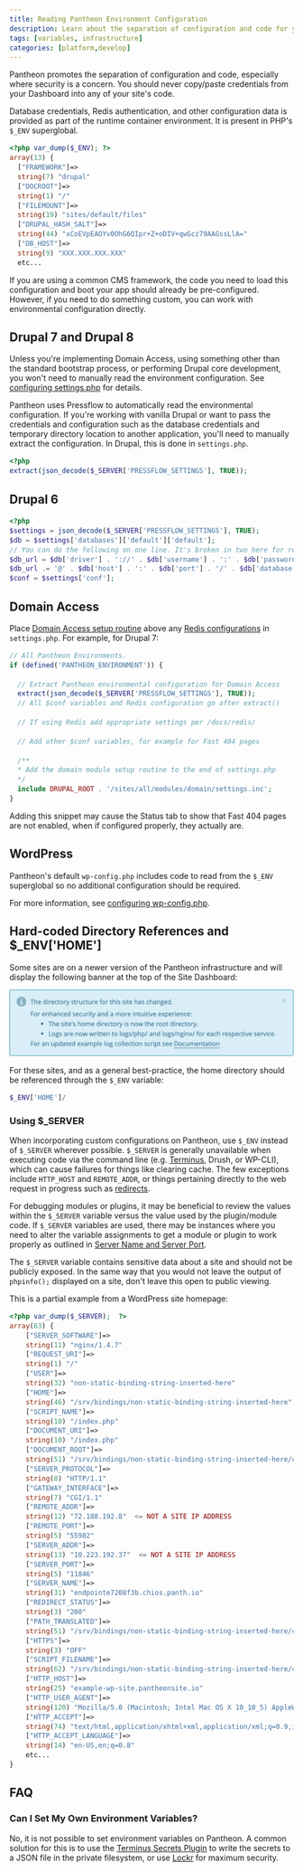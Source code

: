 ```yaml
---
title: Reading Pantheon Environment Configuration
description: Learn about the separation of configuration and code for your Drupal or WordPress site within the Pantheon's runtime container environment.
tags: [variables, infrastructure]
categories: [platform,develop]
---
```


Pantheon promotes the separation of configuration and code, especially where security is a concern. You should never copy/paste credentials from your Dashboard into any of your site's code.

Database credentials, Redis authentication, and other configuration data is provided as part of the runtime container environment. It is present in PHP's `$_ENV` superglobal.

```php
<?php var_dump($_ENV); ?>
array(13) {
  ["FRAMEWORK"]=>
  string(7) "drupal"
  ["DOCROOT"]=>
  string(1) "/"
  ["FILEMOUNT"]=>
  string(19) "sites/default/files"
  ["DRUPAL_HASH_SALT"]=>
  string(44) "xCoEVpEAOYv0OhG6QIpr+Z+oDIV+qwGcz79AAGssLlA="
  ["DB_HOST"]=>
  string(9) "XXX.XXX.XXX.XXX"
  etc...
```

If you are using a common CMS framework, the code you need to load this configuration and boot your app should already be pre-configured. However, if you need to do something custom, you can work with environmental configuration directly.

## Drupal 7 and Drupal 8

<Alert title="Warning" type="danger">

Unless you're implementing Domain Access, using something other than the standard bootstrap process, or performing Drupal core development, you won't need to manually read the environment configuration. See [configuring settings.php](/settings-php) for details.

</Alert>

Pantheon uses Pressflow to automatically read the environmental configuration. If you're working with vanilla Drupal or want to pass the credentials and configuration such as the database credentials and temporary directory location to another application, you'll need to manually extract the configuration. In Drupal, this is done in `settings.php`.

```php
<?php
extract(json_decode($_SERVER['PRESSFLOW_SETTINGS'], TRUE));
```

## Drupal 6

```php
<?php
$settings = json_decode($_SERVER['PRESSFLOW_SETTINGS'], TRUE);
$db = $settings['databases']['default']['default'];
// You can do the following on one line. It's broken in two here for readability.
$db_url = $db['driver'] . '://' . $db['username'] . ':' . $db['password'];
$db_url .= '@' . $db['host'] . ':' . $db['port'] . '/' . $db['database'];
$conf = $settings['conf'];
```

## Domain Access

Place [Domain Access setup routine](https://www.drupal.org/node/1096962) above any [Redis configurations](/redis/#enable-redis) in `settings.php`. For example, for Drupal 7:

```php
// All Pantheon Environments.
if (defined('PANTHEON_ENVIRONMENT')) {

  // Extract Pantheon environmental configuration for Domain Access
  extract(json_decode($_SERVER['PRESSFLOW_SETTINGS'], TRUE));
  // All $conf variables and Redis configuration go after extract()

  // If using Redis add appropriate settings per /docs/redis/

  // Add other $conf variables, for example for Fast 404 pages

  /**
  * Add the domain module setup routine to the end of settings.php
  */
  include DRUPAL_ROOT . '/sites/all/modules/domain/settings.inc';
}
```

<Alert title="Note" type="info">

Adding this snippet may cause the Status tab to show that Fast 404 pages are not enabled, when if configured properly, they actually are.

</Alert>

## WordPress

Pantheon's default `wp-config.php` includes code to read from the `$_ENV` superglobal so no additional configuration should be required.

For more information, see [configuring wp-config.php](/wp-config-php).

## Hard-coded Directory References and $_ENV\['HOME']

Some sites are on a newer version of the Pantheon infrastructure and will display the following banner at the top of the Site Dashboard:

![Alert on Site Dashboards that are on new infrastructure explains that the site's home directory is now the root directory.](../images/dashboard/directory-structure-changed.png)

For these sites, and as a general best-practice, the home directory should be referenced through the `$_ENV` variable:

```php
$_ENV['HOME']/
```

### Using $_SERVER

When incorporating custom configurations on Pantheon, use `$_ENV` instead of `$_SERVER` wherever possible. `$_SERVER` is generally unavailable when executing code via the command line (e.g. [Terminus](/terminus), Drush, or WP-CLI), which can cause failures for things like clearing cache. The few exceptions include `HTTP_HOST` and `REMOTE_ADDR`, or things pertaining directly to the web request in progress such as [redirects](/domains/#primary-domain).

For debugging modules or plugins, it may be beneficial to review the values within the `$_SERVER` variable versus the value used by the plugin/module code.  If `$_SERVER` variables are used, there may be instances where you need to alter the variable assignments to get a module or plugin to work properly as outlined in [Server Name and Server Port](/server_name-and-server_port).

<Alert title="Note" type="info">

The `$_SERVER` variable contains sensitive data about a site and should not be publicly exposed. In the same way that you would not leave the output of `phpinfo();` displayed on a site, don't leave this open to public viewing.

</Alert>

This is a partial example from a WordPress site homepage:

```php
<?php var_dump($_SERVER);  ?>
array(63) {
    ["SERVER_SOFTWARE"]=>
    string(11) "nginx/1.4.7"
    ["REQUEST_URI"]=>
    string(1) "/"
    ["USER"]=>
    string(32) "non-static-binding-string-inserted-here"
    ["HOME"]=>
    string(46) "/srv/bindings/non-static-binding-string-inserted-here"
    ["SCRIPT_NAME"]=>
    string(10) "/index.php"
    ["DOCUMENT_URI"]=>
    string(10) "/index.php"
    ["DOCUMENT_ROOT"]=>
    string(51) "/srv/bindings/non-static-binding-string-inserted-here/code"
    ["SERVER_PROTOCOL"]=>
    string(8) "HTTP/1.1"
    ["GATEWAY_INTERFACE"]=>
    string(7) "CGI/1.1"
    ["REMOTE_ADDR"]=>
    string(12) "72.188.192.8"  <= NOT A SITE IP ADDRESS
    ["REMOTE_PORT"]=>
    string(5) "55982"
    ["SERVER_ADDR"]=>
    string(13) "10.223.192.37"  <= NOT A SITE IP ADDRESS
    ["SERVER_PORT"]=>
    string(5) "11846"
    ["SERVER_NAME"]=>
    string(31) "endpointe7208f3b.chios.panth.io"
    ["REDIRECT_STATUS"]=>
    string(3) "200"
    ["PATH_TRANSLATED"]=>
    string(51) "/srv/bindings/non-static-binding-string-inserted-here/code"
    ["HTTPS"]=>
    string(3) "OFF"
    ["SCRIPT_FILENAME"]=>
    string(62) "/srv/bindings/non-static-binding-string-inserted-here/code//index.php"
    ["HTTP_HOST"]=>
    string(25) "example-wp-site.pantheonsite.io"
    ["HTTP_USER_AGENT"]=>
    string(120) "Mozilla/5.0 (Macintosh; Intel Mac OS X 10_10_5) AppleWebKit/537.36 (KHTML, like Gecko)         Chrome/46.0.2490.80 Safari/537.36"
    ["HTTP_ACCEPT"]=>
    string(74) "text/html,application/xhtml+xml,application/xml;q=0.9,image/webp,*/*;q=0.8"
    ["HTTP_ACCEPT_LANGUAGE"]=>
    string(14) "en-US,en;q=0.8"
    etc...
}
```

## FAQ

### Can I Set My Own Environment Variables?

No, it is not possible to set environment variables on Pantheon. A common solution for this is to use the [Terminus Secrets Plugin](https://github.com/pantheon-systems/terminus-secrets-plugin) to write the secrets to a JSON file in the private filesystem, or use [Lockr](/guides/lockr) for maximum security.

